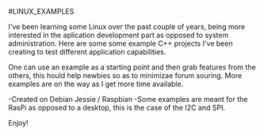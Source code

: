#LINUX_EXAMPLES

I've been learning some Linux over the past couple of years, being more interested in the aplication development part as opposed to system administration.
Here are some some example C++ projects I've been creating to test different application capabilities. 

One can use an example as a starting point and then grab features from the others, this hould help newbies so as to minimizae forum souring.
More examples are on the way as I get more time available.

-Created on Debian Jessie / Raspbian
-Some examples are meant for the RasPi as opposed to a desktop, this is the case of the I2C and SPI.

Enjoy!
